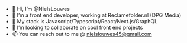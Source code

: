 - 👋 Hi, I’m @NielsLouwes
- 👀 I’m a front end developer, working at Reclamefolder.nl (DPG Media)
- 🌱 My stack is Javascript/Typescript/React/Next.js/GraphQL
- 💞️ I’m looking to collaborate on cool front end projects
- 📫 You can reach out to me @ nielslouwes45@gmail.com

<!---
NielsLouwes/NielsLouwes is a ✨ special ✨ repository because its `README.md` (this file) appears on your GitHub profile.
You can click the Preview link to take a look at your changes.
--->
